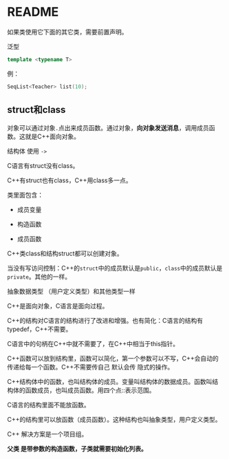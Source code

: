 # README

如果类使用它下面的其它类，需要前置声明。

泛型

```c++
template <typename T>
```

例：

```c++
SeqList<Teacher> list(10);
```

## struct和class

对象可以通过对象`.`点出来成员函数。通过对象，**向对象发送消息**，调用成员函数。这就是C++面向对象。

结构体  使用  `->`

C语言有struct没有class。

C++有struct也有class，C++用class多一点。

类里面包含：

- 成员变量

- 构造函数
- 成员函数

C++类class和结构struct都可以创建对象。

当没有写访问控制：C++的`struct`中的成员默认是`public`，`class`中的成员默认是`private`。其他的一样。

抽象数据类型 （用户定义类型）和其他类型一样

C++是面向对象，C语言是面向过程。

C++的结构对C语言的结构进行了改进和增强。也有简化：C语言的结构有typedef，C++不需要。

C语言中的句柄在C++中就不需要了，在C++中相当于this指针。

C++函数可以放到结构里，函数可以简化，第一个参数可以不写，C++会自动的传递给每一个函数。C++不需要传自己  默认会传 隐式的操作。

C++结构体中的函数，也叫结构体的成员。变量叫结构体的数据成员。函数叫结构体的函数成员，也叫成员函数。用四个点::表示范围。

C语言的结构里面不能放函数。

C++的结构里可以放函数（成员函数）。这种结构也叫抽象类型，用户定义类型。

C++ 解决方案是一个项目组。

**父类 是带参数的构造函数，子类就需要初始化列表。**

